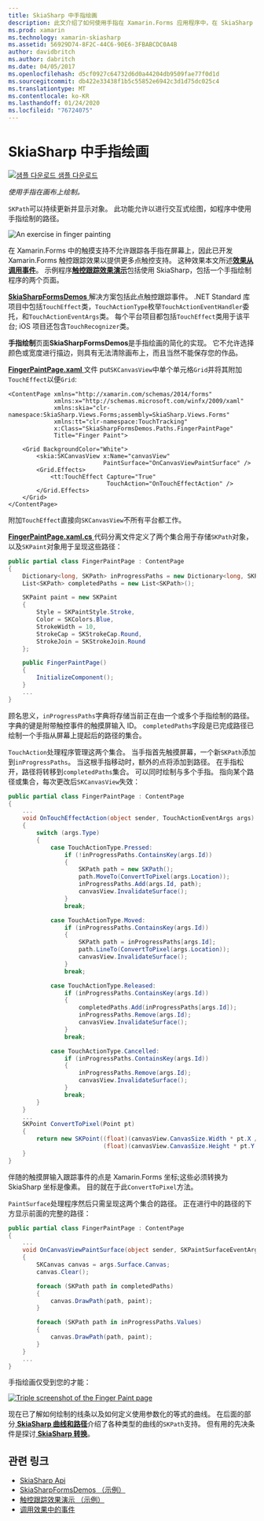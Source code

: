 ```yaml
---
title: SkiaSharp 中手指绘画
description: 此文介绍了如何使用手指在 Xamarin.Forms 应用程序中，在 SkiaSharp 画布上绘制，此示例代码进行了演示。
ms.prod: xamarin
ms.technology: xamarin-skiasharp
ms.assetid: 56929D74-8F2C-44C6-90E6-3FBABCDC0A4B
author: davidbritch
ms.author: dabritch
ms.date: 04/05/2017
ms.openlocfilehash: d5cf0927c64732d6d0a44204db9509fae77f0d1d
ms.sourcegitcommit: db422e33438f1b5c55852e6942c3d1d75dc025c4
ms.translationtype: MT
ms.contentlocale: ko-KR
ms.lasthandoff: 01/24/2020
ms.locfileid: "76724075"
---
```

# <a name="finger-painting-in-skiasharp"></a>SkiaSharp 中手指绘画

[![샘플 다운로드](~/media/shared/download.png) 샘플 다운로드](https://docs.microsoft.com/samples/xamarin/xamarin-forms-samples/skiasharpforms-demos)

_使用手指在画布上绘制。_

`SKPath`可以持续更新并显示对象。 此功能允许以进行交互式绘图，如程序中使用手指绘制的路径。

![](finger-paint-images/fingerpaintsample.png "An exercise in finger painting")

在 Xamarin.Forms 中的触摸支持不允许跟踪各手指在屏幕上，因此已开发 Xamarin.Forms 触控跟踪效果以提供更多点触控支持。 这种效果本文所述[**效果从调用事件**](~/xamarin-forms/app-fundamentals/effects/touch-tracking.md)。 示例程序[**触控跟踪效果演示**](https://docs.microsoft.com/samples/xamarin/xamarin-forms-samples/effects-touchtrackingeffect/)包括使用 SkiaSharp，包括一个手指绘制程序的两个页面。

[ **SkiaSharpFormsDemos** ](https://docs.microsoft.com/samples/xamarin/xamarin-forms-samples/skiasharpforms-demos)解决方案包括此点触控跟踪事件。 .NET Standard 库项目中包括`TouchEffect`类，`TouchActionType`枚举`TouchActionEventHandler`委托，和`TouchActionEventArgs`类。 每个平台项目都包括`TouchEffect`类用于该平台; iOS 项目还包含`TouchRecognizer`类。

**手指绘制**页面**SkiaSharpFormsDemos**是手指绘画的简化的实现。 它不允许选择颜色或宽度进行描边，则具有无法清除画布上，而且当然不能保存您的作品。

[ **FingerPaintPage.xaml** ](https://github.com/xamarin/xamarin-forms-samples/blob/master/SkiaSharpForms/Demos/Demos/SkiaSharpFormsDemos/Paths/FingerPaintPage.xaml)文件 put`SKCanvasView`中单个单元格`Grid`并将其附加`TouchEffect`以便`Grid`:

```xaml
<ContentPage xmlns="http://xamarin.com/schemas/2014/forms"
             xmlns:x="http://schemas.microsoft.com/winfx/2009/xaml"
             xmlns:skia="clr-namespace:SkiaSharp.Views.Forms;assembly=SkiaSharp.Views.Forms"
             xmlns:tt="clr-namespace:TouchTracking"
             x:Class="SkiaSharpFormsDemos.Paths.FingerPaintPage"
             Title="Finger Paint">

    <Grid BackgroundColor="White">
        <skia:SKCanvasView x:Name="canvasView"
                           PaintSurface="OnCanvasViewPaintSurface" />
        <Grid.Effects>
            <tt:TouchEffect Capture="True"
                            TouchAction="OnTouchEffectAction" />
        </Grid.Effects>
    </Grid>
</ContentPage>
```

附加`TouchEffect`直接向`SKCanvasView`不所有平台都工作。

[ **FingerPaintPage.xaml.cs** ](https://github.com/xamarin/xamarin-forms-samples/blob/master/SkiaSharpForms/Demos/Demos/SkiaSharpFormsDemos/Paths/FingerPaintPage.xaml.cs)代码分离文件定义了两个集合用于存储`SKPath`对象，以及`SKPaint`对象用于呈现这些路径：

```csharp
public partial class FingerPaintPage : ContentPage
{
    Dictionary<long, SKPath> inProgressPaths = new Dictionary<long, SKPath>();
    List<SKPath> completedPaths = new List<SKPath>();

    SKPaint paint = new SKPaint
    {
        Style = SKPaintStyle.Stroke,
        Color = SKColors.Blue,
        StrokeWidth = 10,
        StrokeCap = SKStrokeCap.Round,
        StrokeJoin = SKStrokeJoin.Round
    };

    public FingerPaintPage()
    {
        InitializeComponent();
    }
    ...
}
```

顾名思义，`inProgressPaths`字典将存储当前正在由一个或多个手指绘制的路径。 字典的键是附带触控事件的触摸屏输入 ID。 `completedPaths`字段是已完成路径已绘制一个手指从屏幕上提起后的路径的集合。

`TouchAction`处理程序管理这两个集合。 当手指首先触摸屏幕，一个新`SKPath`添加到`inProgressPaths`。 当这根手指移动时，额外的点将添加到路径。 在手指松开，路径将转移到`completedPaths`集合。 可以同时绘制与多个手指。 指向某个路径或集合，每次更改后`SKCanvasView`失效：

```csharp
public partial class FingerPaintPage : ContentPage
{
    ...
    void OnTouchEffectAction(object sender, TouchActionEventArgs args)
    {
        switch (args.Type)
        {
            case TouchActionType.Pressed:
                if (!inProgressPaths.ContainsKey(args.Id))
                {
                    SKPath path = new SKPath();
                    path.MoveTo(ConvertToPixel(args.Location));
                    inProgressPaths.Add(args.Id, path);
                    canvasView.InvalidateSurface();
                }
                break;

            case TouchActionType.Moved:
                if (inProgressPaths.ContainsKey(args.Id))
                {
                    SKPath path = inProgressPaths[args.Id];
                    path.LineTo(ConvertToPixel(args.Location));
                    canvasView.InvalidateSurface();
                }
                break;

            case TouchActionType.Released:
                if (inProgressPaths.ContainsKey(args.Id))
                {
                    completedPaths.Add(inProgressPaths[args.Id]);
                    inProgressPaths.Remove(args.Id);
                    canvasView.InvalidateSurface();
                }
                break;

            case TouchActionType.Cancelled:
                if (inProgressPaths.ContainsKey(args.Id))
                {
                    inProgressPaths.Remove(args.Id);
                    canvasView.InvalidateSurface();
                }
                break;
        }
    }
    ...
    SKPoint ConvertToPixel(Point pt)
    {
        return new SKPoint((float)(canvasView.CanvasSize.Width * pt.X / canvasView.Width),
                           (float)(canvasView.CanvasSize.Height * pt.Y / canvasView.Height));
    }
}
```

伴随的触摸屏输入跟踪事件的点是 Xamarin.Forms 坐标;这些必须转换为 SkiaSharp 坐标是像素。 目的就在于此`ConvertToPixel`方法。

`PaintSurface`处理程序然后只需呈现这两个集合的路径。 正在进行中的路径的下方显示前面的完整的路径：

```csharp
public partial class FingerPaintPage : ContentPage
{
    ...
    void OnCanvasViewPaintSurface(object sender, SKPaintSurfaceEventArgs args)
    {
        SKCanvas canvas = args.Surface.Canvas;
        canvas.Clear();

        foreach (SKPath path in completedPaths)
        {
            canvas.DrawPath(path, paint);
        }

        foreach (SKPath path in inProgressPaths.Values)
        {
            canvas.DrawPath(path, paint);
        }
    }
    ...
}
```

手指绘画仅受到您的才能：

[![](finger-paint-images/fingerpaint-small.png "Triple screenshot of the Finger Paint page")](finger-paint-images/fingerpaint-large.png#lightbox "Triple screenshot of the Finger Paint page")

现在已了解如何绘制的线条以及如何定义使用参数化的等式的曲线。 在后面的部分[ **SkiaSharp 曲线和路径**](../curves/index.md)介绍了各种类型的曲线的`SKPath`支持。 但有用的先决条件是探讨[ **SkiaSharp 转换**](../transforms/index.md)。

## <a name="related-links"></a>관련 링크

- [SkiaSharp Api](https://docs.microsoft.com/dotnet/api/skiasharp)
- [SkiaSharpFormsDemos （示例）](https://docs.microsoft.com/samples/xamarin/xamarin-forms-samples/skiasharpforms-demos)
- [触控跟踪效果演示 （示例）](https://docs.microsoft.com/samples/xamarin/xamarin-forms-samples/effects-touchtrackingeffect/)
- [调用效果中的事件](~/xamarin-forms/app-fundamentals/effects/touch-tracking.md)
